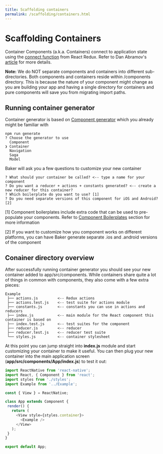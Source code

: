 ```yaml
---
title: Scaffolding containers
permalink: /scaffolding/containers.html
---
```

# Scaffolding Containers

Container Components \(a.k.a. Containers\) connect to application state using the [connect function](https://github.com/reactjs/react-redux/blob/master/docs/api.md#connectmapstatetoprops-mapdispatchtoprops-mergeprops-options) from React Redux. Refer to Dan Abramov's [article](https://medium.com/@dan_abramov/smart-and-dumb-components-7ca2f9a7c7d0#.jfhjwnlv3) for more details.

**Note:** We do NOT separate components and containers into different sub-directories. Both components and containers reside within \/components directory. This is because the nature of your component might change as you are building your app and having a single directory for containers and pure components will save you from migrating import paths.

## Running container generator

Container generator is based on [Component generator](/scaffolding/components.md) which you already might be familiar with

```
npm run generate
? Choose the generator to use
  Component
❯ Container
  Navigation
  Saga
  Model
```

Baker will ask you a few questions to customize your new container

```
? What should your container be called? <-- type a name for your component
? Do you want a reducer + actions + constants generated? <-- create a new reducer for this container?
? Which boilerplate do you want to use? [1]
? Do you need separate versions of this component for iOS and Android? [2]
```

\[1\] Component boilerplates include extra code that can be used to pre-populate your components. Refer to [Component Boilerplates](/scaffolding/component-boilerplates.md) section for more information

\[2\] If you want to customize how you component works on different platforms, you can have Baker generate separate .ios and .android versions of the component

## Conainer directory overview

After successfully running container generator you should see your new container added to app/src/components. While containers share quite a lot of things in common with components, they also come with a few extra pieces:

```
Example
 ├── actions.js         <-- Redux actions 
 ├── actions.test.js    <-- test suite for actions module
 ├── constants.js       <-- constants you can use in actions and reducers
 ├── index.js           <-- main module for the React component this container is based on
 ├── index.test.js      <-- test suites for the component
 ├── reducer.js         <-- reducer
 ├── reducer.test.js    <-- reducer test suite
 └── styles.js          <-- container stylesheet
```

At this point you can jump straight into **index.js** module and start customizing your container to make it useful. You can then plug your new container into the main application screen (**app/src/components/App/index.js**) to test it out:

```javascript
import ReactNative from 'react-native';
import React, { Component } from 'react';
import styles from './styles';
import Example from '../Example';

const { View } = ReactNative;

class App extends Component {
 render() {
   return (
     <View style={styles.container}>
       <Example />
     </View>
   );
 }
}

export default App;
```